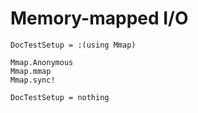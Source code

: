 # Memory-mapped I/O

```@meta
DocTestSetup = :(using Mmap)
```

```@docs
Mmap.Anonymous
Mmap.mmap
Mmap.sync!
```

```@meta
DocTestSetup = nothing
```
